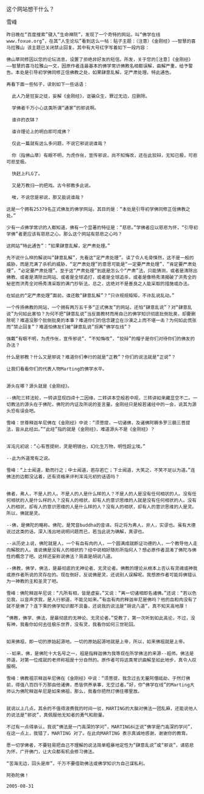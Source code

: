 这个网站想干什么？

雪峰


    昨日晚在“百度搜索”键入“生命禅院”，发现了一个奇特的网站，叫“佛学在线www.foxue.org”，在其“人生论坛”看到这么一帖：贴子主题：（注意）《金刚经》——智慧的喜马拉雅山 该主题已关闭禁止回复。其中有大号红字写着如下一段内容：

    佛山草同修因以您的论坛消息，设置了拒绝非好友的短信。所发，关于您的[注意]《金刚经》——智慧的喜马拉雅山一文，因原作者连最基本的佛学常识佛教名相都误解，曲解严重，给予警告。本处是引导初学佛同修正信佛教之处，如果肆意乱解，定严肃处理。特此通告。

    再看下面一些帖子，读到如下一些话语：

      此人乃是狂妄之徒，妄解《金刚经》，诓骗众生，罪过无边，应删除。

      学佛者千万小心这类所谓“通家”的邪说啊。

      谁许的衣钵？

      谁许理论上的明白即可成佛？

      仅此一篇就有这么多问题，不说它邪说说谁哉？

      你（指佛山草）有眼不明，为虎作伥，宣传邪说，尚不知悔改，还在此狡辩，无知已极，可悲可悲至极。

      快赶上FLG了。

      又是万教归一的把戏。古今邪教多此说。

      唉，不说您是邪说，那又能说谁哉？

    这是一个拥有25379名正式佛友的佛学网站，其目的是：“本处是引导初学佛同修正信佛教之处。” 

    少有一点佛学常识的人都知道，佛有一个显著的特征是：“慈悲。”学佛者应以慈悲为怀，“引导初学佛”者更应该有慈悲之心。那么这个网站有慈悲之心吗？

    这网站“特此通告”：“如果肆意乱解，定严肃处理。”

    先不说什么样的解说叫“肆意乱解”，先看这“定严肃处理”。读了令人毛骨悚然，这不是一般的威胁，而是充满了杀机的威胁，“定严肃处理”的意思可能是“一定要严肃处理”，“肯定要严肃处理”，“必定要严肃处理”。至于这“严肃处理”到底是怎么个“严肃”法，只能猜测，或者是清除出佛教、或者是清除出网站、或者是全球追打，或者是全球追杀，或者是像杨秀清揭破了洪秀全的秘密而洪秀全对杨秀清采取的满门抄斩法，总之，这绝对不是善良之人能采取的措施或办法。

    在如此的“定严肃处理”面前，谁还敢“肆意乱解”？“只许规规矩矩，不许乱说乱动。”

    一个传扬佛教的网站，一个拥有两万五千多“正式佛友”的网站，还怕“肆意乱说”？对“肆意乱说”为何如此害怕？为何不把“肆意乱说”当反面教材而用自己的佛学知识彻底批倒批臭，却要删除呢？难道没那个批倒批臭的本事？难道你们的信念建立在沙漠之上而不堪一击？为何如此慌张而“禁止回复”？难道怕佛友们被“肆意乱说”拐离“佛学在线”？

    强戴“有眼不明，为虎作伥，宣传邪说”，“不知悔改”，“狡辩”的帽子是你们对待你们的佛友的办法？

    什么是邪教？什么又是邪说？难道你们奉行的就是“正教”？你们的说法就是“正说”？

    让我们看看你们的代表人物Marting的佛学水平。


    源头在哪？源头就是《金刚经》。

    --佛陀三转法轮，一转讲显现四谛十二因缘，二转讲本空般若中观，三转讲如来藏显空不二。一切教法的源头在于佛陀，佛陀的内证及所说的圣言量。金刚经只是般若诸经中的一会，说其为源头恐有误会吧。

    雪峰：世尊释迦牟尼佛在《金刚经》中说：“须菩提，一切诸佛，及诸佛阿耨多罗三藐三菩提法，皆从此经出。”“此经”指的就是《金刚经》，难道源头不是《金刚经》？


    浑沌元初说：“心有菩提树，灵是明镜台，幻化生万物，明性超尘埃。”

    --此为外道常有之说。

    雪峰：“上士闻道，勤而行之；中士闻道，若存若亡；下士闻道，大笑之，不笑不足以为道。”连佛法的边都没沾着，还有资格来评判浑沌元初的话语吗？


    佛者，弗人，不是人的人。不是人的人是什么样的人？不是人的人是没有任何相状的人。没有任何相状的人是什么样的人？没有人的相状，却有人的意识思维的人就是没有任何相状的人。没有人的相状，却有人的意识思维的人是什么样的人？没有人的相状，却有人的意识思维的人是灵。所以，佛就是灵。

    --佛，是佛陀的略称。佛陀，是梵音buddha的音译。将之将为弗人，非人，实谬也。虽有大德说过这类的话，深入浅出地说明问题而已，若当此说为确解，真谬也。

    --从历史上说，佛陀就是人，一个有血有肉的人，一个圆满成就断证功德的人，一个教导他人走向解脱的人。谁说佛是没有人的相状的？经中说相好随形所指何人？想必原作者混淆了佛陀与佛性的概念了吧。这样还妄称说佛法？简直是胡说八道。

    --佛教，佛学，佛法，是最彻底的无神论者、无灵论者。佛教的理论从根本上否认有灵魂或神我或原作者所说的灵存在的。现在倒好，反说佛是灵，还说别人误解呢。我想原作者可能将佛错认为一神教的主和圣灵了吧。

    雪峰：佛陀释迦牟尼说：“凡所有相，皆是虚妄。”又说：“离一切诸相即名诸佛。”还说：“若以色见我，以音声求我，是人行邪道，不能见如来。”有血有肉的释迦牟尼是佛吗？他的血和肉没有了就不是佛了？连下乘的佛学知识都不具备，还说我的说法是“胡说八道”，真不知天高地厚！

    “佛教，佛学、佛法，是最彻底的无神论、无灵论者。”受教了，第一次听到如此高论，不过，没有神，我看你如何去往极乐世界，没有灵，我看你如何三世轮回。


    如来佛祖，即一切的原始起源地。一切的原始起源地就是上帝，所以，如来佛祖就是上帝。

    --如来，佛，是佛陀十大名号之一，祖是指释迦佛为我等现在所学佛法的来源--祖师。佛法是师道，对第一位成就的老师称祖是十分自然的。原作者可将这类常识曲解至如此地步，真令人叹服啊。

    雪峰：佛教祖宗释迦牟尼佛在《金刚经》中说：“须菩提，我念过去无量阿僧祗劫，于然灯佛前，得值八百四千万那由他诸佛，悉皆供养承事，无空过者。”好，你“佛学在线”的Marting大师认为佛陀释迦牟尼是如来佛祖，那么，我看你把然灯佛往哪里放。


    就说以上几点，其余的不值得浪费我的时间一驳，MARTING的大脑对佛法一团乱麻，还能说他人的说法是“邪说”，真佩服他无知者的勇气和胆量。

    不过有一点得承认，我说“佛法是一门高深的学问”，MARTING纠正说“佛学是门高深的学问”，在这一点上，我错了，MARTING 对了。在此向MARTING 表示真诚地感谢，谢谢你的教育。

    愿一切学佛者，不要轻易把自己不理解的说法简单粗暴地定性为“肆意乱说”或“邪说”，请慈悲为怀，广开佛门，让大众都有机会修习佛法。

    “苦海无边，回头是岸”，千万不要借助佛法或佛学知识为自己谋私利。

    阿弥陀佛！

    2005-08-31



